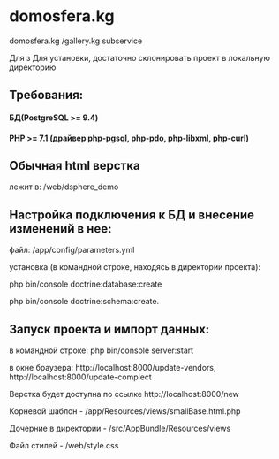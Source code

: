 # domosfera.kg
domosfera.kg /gallery.kg subservice 

Для з
Для установки, достаточно склонировать проект в локальную директорию

## Требования:
  #### БД(PostgreSQL >= 9.4)
  #### PHP >= 7.1 (драйвер php-pgsql, php-pdo, php-libxml, php-curl)
 
## Обычная html верстка
лежит в: /web/dsphere_demo

## Настройка подключения к БД и внесение изменений в нее:  

файл: /app/config/parameters.yml

установка (в командной строке, находясь в директории проекта):

php bin/console doctrine:database:create

php bin/console doctrine:schema:create.

## Запуск проекта и импорт данных:
в командной строке: php bin/console server:start

в окне браузера: http://localhost:8000/update-vendors, http://localhost:8000/update-complect

Верстка будет доступна по ссылке http://localhost:8000/new

Корневой шаблон - /app/Resources/views/smallBase.html.php

Дочерние в директории - /src/AppBundle/Resources/views

Файл стилей - /web/style.css







  
